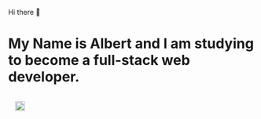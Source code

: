  Hi there 👋
# My Name is Albert and I am studying to become a full-stack web developer.

<code>
  <img  height='20' src='https://reactjs.org/'>
</code>

<!--
**albertbrannan4/albertbrannan4** is a ✨ _special_ ✨ repository because its `README.md` (this file) appears on your GitHub profile.

Here are some ideas to get you started:

- 🔭 I’m currently working on ...
- 🌱 I’m currently learning ... 
- 👯 I’m looking to collaborate on ...
- 🤔 I’m looking for help with ...
- 💬 Ask me about ...
- 📫 How to reach me: ...
- 😄 Pronouns: ...
- ⚡ Fun fact: ...
-->

